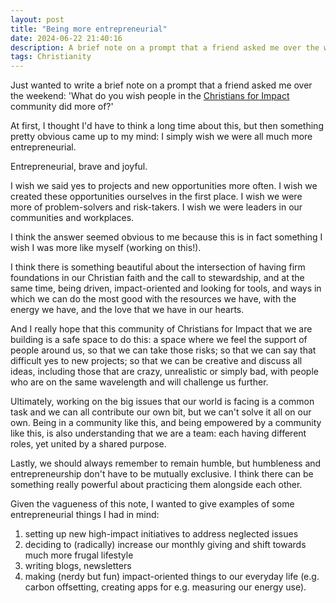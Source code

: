 ```yaml
---
layout: post
title: "Being more entrepreneurial"
date: 2024-06-22 21:40:16
description: A brief note on a prompt that a friend asked me over the weekend.
tags: Christianity
---
```


Just wanted to write a brief note on a prompt that a friend asked me over the weekend: 'What do you wish people in the [Christians for Impact](https://linktr.ee/effectivealtruismforchristians) community did more of?'

At first, I thought I'd have to think a long time about this, but then something pretty obvious came up to my mind: I simply wish we were all much more entrepreneurial.

Entrepreneurial, brave and joyful.

I wish we said yes to projects and new opportunities more often.
I wish we created these opportunities ourselves in the first place.
I wish we were more of problem-solvers and risk-takers.
I wish we were leaders in our communities and workplaces.

I think the answer seemed obvious to me because this is in fact something I wish I was more like myself (working on this!).

I think there is something beautiful about the intersection of having firm foundations in our Christian faith and the call to stewardship, and at the same time, being driven, impact-oriented and looking for tools, and ways in which we can do the most good with the resources we have, with the energy we have, and the love that we have in our hearts.

And I really hope that this community of Christians for Impact that we are building is a safe space to do this: a space where we feel the support of people around us, so that we can take those risks; so that we can say that difficult yes to new projects; so that we can be creative and discuss all ideas, including those that are crazy, unrealistic or simply bad, with people who are on the same wavelength and will challenge us further.

Ultimately, working on the big issues that our world is facing is a common task and we can all contribute our own bit, but we can't solve it all on our own. Being in a community like this, and being empowered by a community like this, is also understanding that we are a team: each having different roles, yet united by a shared purpose.

Lastly, we should always remember to remain humble, but humbleness and entrepreneurship don't have to be mutually exclusive. I think there can be something really powerful about practicing them alongside each other.

Given the vagueness of this note, I wanted to give examples of some entrepreneurial things I had in mind:

1. setting up new high-impact initiatives to address neglected issues
2. deciding to (radically) increase our monthly giving and shift towards much more frugal lifestyle
3. writing blogs, newsletters
4. making (nerdy but fun) impact-oriented things to our everyday life (e.g. carbon offsetting, creating apps for e.g. measuring our energy use).
